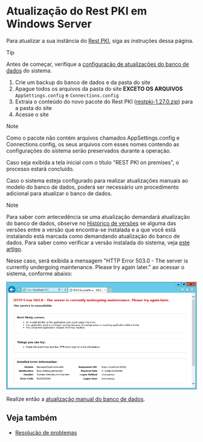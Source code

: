 ﻿# Atualização do Rest PKI em Windows Server

Para atualizar a sua instância do [Rest PKI](../../index.md), siga as instruções dessa página.

> [!TIP]
> Antes de começar, verifique a [configuração de atualizações do banco de dados](../database-update.md) do sistema.

1. Crie um backup do banco de dados e da pasta do site
1. Apague todos os arquivos da pasta do site **EXCETO OS ARQUIVOS** `AppSettings.config` e `Connections.config`
1. Extraia o conteúdo do novo pacote do Rest PKI ([restpki-1.27.0.zip](https://cdn.lacunasoftware.com/restpki/restpki-1.27.0.zip)) para a pasta do site
1. Acesse o site

> [!NOTE]
> Como o pacote não contém arquivos chamados AppSettings.config e Connections.config, os seus arquivos com esses nomes contendo as configurações do sistema serão preservados durante a operação.

Caso seja exibida a tela inicial com o título "REST PKI on premises", o processo estará concluído.

<a name="db-update" />
Caso o sistema esteja configurado para realizar atualizações manuais ao modelo do banco de dados, poderá ser necessário um procedimento adicional para atualizar o banco de dados.

> [!NOTE]
> Para saber com antecedência se uma atualização demandará atualização do banco de dados, observe no [Histórico de versões](../../changelog.md) se alguma das
> versões entre a versão que encontra-se instalada e a que você está instalando está marcada como demandando atualização do banco de dados. Para saber como
> verificar a versão instalada do sistema, veja [este artigo](../check-version.md).

Nesse caso, será exibida a mensagem "HTTP Error 503.0 - The server is currently undergoing maintenance. Please try again later." ao acessar o sistema, conforme abaixo:

![HTTP Error 503.0 - The server is currently undergoing maintenance](../../../../../images/rest-pki/maintenance.png)

Realize então a [atualização manual do banco de dados](../database-update.md#manual-update).

## Veja também

* [Resolução de problemas](troubleshoot/index.md)

